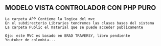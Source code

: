 ## MODELO VISTA CONTROLADOR CON PHP PURO

    La carpeta APP Contiene la logica del mvc
    En el subdirectorio Libraries tendremos las clases bases del sistema
    La carpeta Public el material que se puede acceder publicamente

    Ojo: este MVC es basado en BRAD TRAVERSY, libro pendiente
    Youtuber de colombia...
